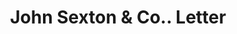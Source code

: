 ---
doi: 10.7916/D80Z8FBK
date_other: '1912'
date_other_textual: '1912'
form: correspondence
genre:
- Letters (correspondence)
name:
- John Sexton & Co.
object_in_context_url: https://biggert.cul.columbia.edu/items/view/ave_biggert_00213
subject_hierarchical_geographic:
- Chicago, Illinois, United States
subject_name:
- John Sexton & Co.
title: John Sexton & Co.. Letter
sort_title: John Sexton & Co.. Letter
call_number: ave_biggert_00213
coordinates:
- 41.83694444444445,-87.68472222222222
pid: ave_biggert_00213
identifiers: ave_biggert_00213
thumbnail: https://derivativo-3.library.columbia.edu/iiif/2/ldpd:345194/full/!256,256/0/native.jpg
permalink: "/biggert/ave_biggert_00213/"
layout: iiif-image-page
---